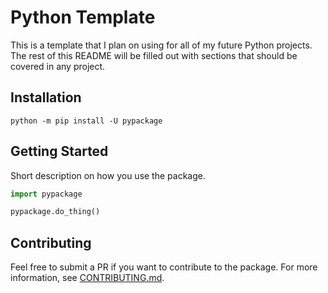 # Python Template

This is a template that I plan on using for all of my future Python projects. The rest of this README will be filled out with sections that should be covered in any project.

## Installation

```shell
python -m pip install -U pypackage
```

## Getting Started

Short description on how you use the package.

```python
import pypackage

pypackage.do_thing()
```

## Contributing

Feel free to submit a PR if you want to contribute to the package. For more information, see [CONTRIBUTING.md](CONTRIBUTING.md).
